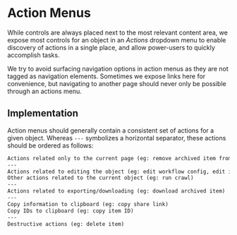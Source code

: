 # Action Menus

While controls are always placed next to the most relevant content area, we expose most controls for an object in an _Actions_ dropdown menu to enable discovery of actions in a single place, and allow power-users to quickly accomplish tasks.

We try to avoid surfacing navigation options in action menus as they are not tagged as navigation elements. Sometimes we expose links here for convenience, but navigating to another page should never only be possible through an actions menu.

## Implementation

Action menus should generally contain a consistent set of actions for a given object. Whereas `---` symbolizes a horizontal separator, these actions should be ordered as follows:

```txt
Actions related only to the current page (eg: remove archived item from collection)
---
Actions related to editing the object (eg: edit workflow config, edit item metadata)
Other actions related to the current object (eg: run crawl)
---
Actions related to exporting/downloading (eg: download archived item)
---
Copy information to clipboard (eg: copy share link)
Copy IDs to clipboard (eg: copy item ID)
---
Destructive actions (eg: delete item)
```
